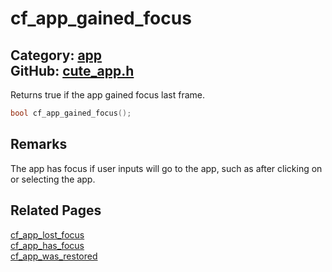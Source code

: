# cf_app_gained_focus

Category: [app](https://github.com/RandyGaul/cute_framework/blob/master/docs/api_reference?id=app)  
GitHub: [cute_app.h](https://github.com/RandyGaul/cute_framework/blob/master/include/cute_app.h)  
---

Returns true if the app gained focus last frame.

```cpp
bool cf_app_gained_focus();
```

## Remarks

The app has focus if user inputs will go to the app, such as after clicking on or selecting the app.

## Related Pages

[cf_app_lost_focus](https://github.com/RandyGaul/cute_framework/blob/master/docs/app/cf_app_lost_focus.md)  
[cf_app_has_focus](https://github.com/RandyGaul/cute_framework/blob/master/docs/app/cf_app_has_focus.md)  
[cf_app_was_restored](https://github.com/RandyGaul/cute_framework/blob/master/docs/app/cf_app_was_restored.md)  
